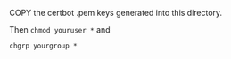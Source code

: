 COPY the certbot .pem keys generated into this directory. 

Then `chmod youruser *` and 

`chgrp yourgroup *`
